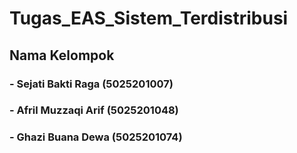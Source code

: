 # Tugas_EAS_Sistem_Terdistribusi

## Nama Kelompok
### - Sejati Bakti Raga (5025201007)
### - Afril Muzzaqi Arif (5025201048)
### - Ghazi Buana Dewa (5025201074)
